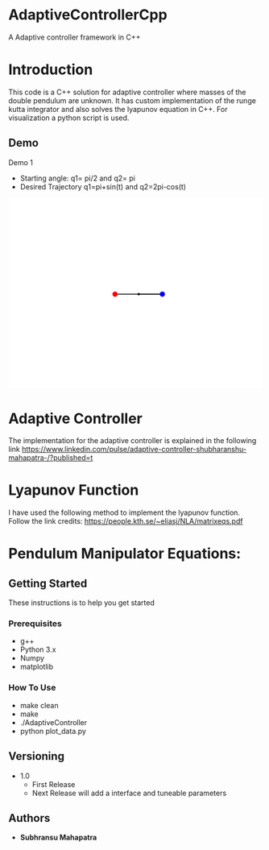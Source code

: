 # AdaptiveControllerCpp
A Adaptive controller framework in C++

# Introduction
This code is a C++ solution for adaptive controller where masses of the double pendulum are unknown. It has custom implementation of the runge kutta integrator and also solves the lyapunov equation in C++. For visualization a python script is used. 
## Demo
Demo 1
- Starting angle: q1= pi/2 and q2= pi
- Desired Trajectory q1=pi+sin(t) and q2=2pi-cos(t)

![](DoublePendulum.gif)

# Adaptive Controller
The implementation for the adaptive controller is explained in the following link
https://www.linkedin.com/pulse/adaptive-controller-shubharanshu-mahapatra-/?published=t

# Lyapunov Function
I have used the following method to implement the lyapunov function. Follow the link
credits: https://people.kth.se/~eliasj/NLA/matrixeqs.pdf

# Pendulum Manipulator Equations:
   
## Getting Started

These instructions is to help you get started

### Prerequisites

- g++
- Python 3.x
- Numpy
- matplotlib

### How To Use
- make clean
- make
- ./AdaptiveController
- python plot_data.py

## Versioning
- 1.0
    - First Release
    - Next Release will add a interface and tuneable parameters


## Authors

* **Subhransu Mahapatra** 



 

